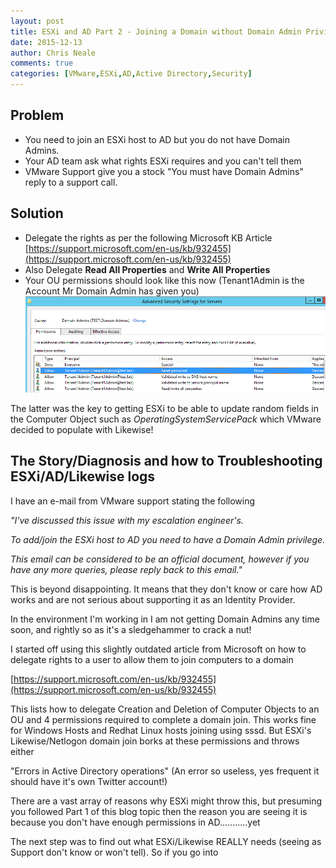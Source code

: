 ```yaml
---
layout: post
title: ESXi and AD Part 2 - Joining a Domain without Domain Admin Privileges
date: 2015-12-13
author: Chris Neale
comments: true
categories: [VMware,ESXi,AD,Active Directory,Security]
---
```


Problem
-------
* You need to join an ESXi host to AD but you do not have Domain Admins.
* Your AD team ask what rights ESXi requires and you can't tell them
* VMware Support give you a stock "You must have Domain Admins" reply to a support call.

Solution
--------
* Delegate the rights as per the following Microsoft KB Article 
[https://support.microsoft.com/en-us/kb/932455](https://support.microsoft.com/en-us/kb/932455)
* Also Delegate **Read All Properties** and **Write All Properties**
* Your OU permissions should look like this now (Tenant1Admin is the Account Mr Domain Admin has given you) ![OU Permissions](sshot1.PNG "OU Permissions")

The latter was the key to getting ESXi to be able to update random fields in the Computer Object such as *OperatingSystemServicePack* which VMware decided to populate with Likewise!

The Story/Diagnosis and how to Troubleshooting ESXi/AD/Likewise logs
---------------------------------------------------------------------

I have an e-mail from VMware support stating the following

<I>"I've discussed this issue with my escalation engineer's. 

To add/join the ESXi host to AD you need to have a Domain Admin privilege. 

This email can be considered to be an official document, however if you have any more queries, please reply back to this email."</I>

This is beyond disappointing.  It means that they don't know or care how AD works and are not serious about supporting it as an Identity Provider.

In the environment I'm working in I am not getting Domain Admins any time soon, and rightly so as it's a sledgehammer to crack a nut!

I started off using this slightly outdated article from Microsoft on how to delegate rights to a user to allow them to join computers to a domain

[https://support.microsoft.com/en-us/kb/932455](https://support.microsoft.com/en-us/kb/932455)

This lists how to delegate Creation and Deletion of Computer Objects to an OU and 4 permissions required to complete a domain join.  This works fine for Windows Hosts and Redhat Linux hosts joining using sssd. But ESXi's Likewise/Netlogon domain join borks at these permissions and throws either

"Errors in Active Directory operations" (An error so useless, yes frequent it should have it's own Twitter account!)

There are a vast array of reasons why ESXi might throw this, but presuming you followed Part 1 of this blog topic then the reason you are seeing it is because you don't have enough permissions in AD...........yet

The next step was to find out what ESXi/Likewise REALLY needs (seeing as Support don't know or won't tell).  So if you go into 